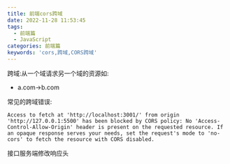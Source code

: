 ```yaml
---
title: 前端cors跨域
date: 2022-11-28 11:53:45
tags:
  - 前端篇
  - JavaScript
categories: 前端篇
keywords: 'cors,跨域,CORS跨域'
---
```



跨域:从一个域请求另一个域的资源如:
- a.com->b.com


常见的跨域错误:
~~~
Access to fetch at 'http://localhost:3001/' from origin 'http://127.0.0.1:5500' has been blocked by CORS policy: No 'Access-Control-Allow-Origin' header is present on the requested resource. If an opaque response serves your needs, set the request's mode to 'no-cors' to fetch the resource with CORS disabled.
~~~

接口服务端修改响应头